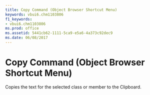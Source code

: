 ```yaml
---
title: Copy Command (Object Browser Shortcut Menu)
keywords: vbui6.chm1103806
f1_keywords:
- vbui6.chm1103806
ms.prod: office
ms.assetid: 5441cb62-1111-5ca9-e5a6-4a373c92dec9
ms.date: 06/08/2017
---
```



# Copy Command (Object Browser Shortcut Menu)

Copies the text for the selected class or member to the Clipboard.


